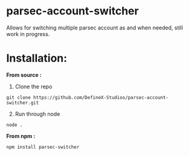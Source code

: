 # parsec-account-switcher

Allows for switching multiple parsec account as and when needed, still work in progress.

# Installation:
**From source :**
1. Clone the repo
```shell
git clone https://github.com/DefineX-Studios/parsec-account-switcher.git
```
2. Run through node
```shell
node .
```

**From npm :**
```shell
npm install parsec-switcher
```
